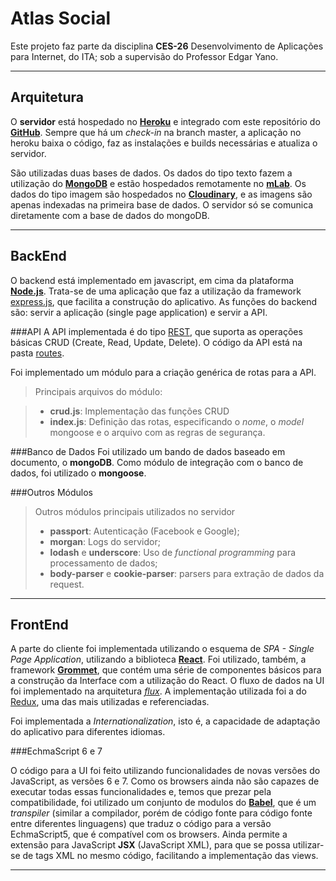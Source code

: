 Atlas Social
===================

Este projeto faz parte da disciplina **CES-26** Desenvolvimento de Aplicações para Internet, do ITA; sob a supervisão do Professor Edgar Yano.

----------

Arquitetura
-------------

O **servidor** está hospedado no [**Heroku**](https://dashboard.heroku.com/) e integrado com este repositório do [**GitHub**](https://github.com/caiquelira/atlassocial). Sempre que há um *check-in* na branch master, a aplicação no heroku baixa o código, faz as instalações e builds necessárias e atualiza o servidor.

São utilizadas duas bases de dados. Os dados do tipo texto fazem a utilização do [**MongoDB**](https://www.mongodb.com/) e estão hospedados remotamente no [**mLab**](https://mlab.com/). Os dados do tipo imagem são hospedados no [**Cloudinary**](http://cloudinary.com/), e as imagens são apenas indexadas na primeira base de dados. O servidor só se comunica diretamente com a base de dados do mongoDB.

---------------

BackEnd
-------------

O backend está implementado em javascript, em cima da plataforma [**Node.js**](https://nodejs.org/). Trata-se de uma aplicação que faz a utilização da framework [express.js](http://expressjs.com/), que facilita a construção do aplicativo. As funções do backend são: servir a aplicação (single page application) e servir a API.

###API
A API implementada é do tipo [REST](https://en.wikipedia.org/wiki/Representational_state_transfer), que suporta as operações básicas CRUD (Create, Read, Update, Delete). O código da API está na pasta [routes](https://github.com/caiquelira/atlassocial/tree/master/routes). 

Foi implementado um módulo para a criação genérica de rotas para a API.
> Principais arquivos do módulo:

> - **crud.js**: Implementação das funções CRUD
> - **index.js**: Definição das rotas, especificando o *nome*, o *model* mongoose e o arquivo com as regras de segurança. 


###Banco de Dados
Foi utilizado um bando de dados baseado em documento, o **mongoDB**. Como módulo de integração com o banco de dados, foi utilizado o **mongoose**.


###Outros Módulos
> Outros módulos principais utilizados no servidor
>  - **passport**: Autenticação (Facebook e Google);
> - **morgan**: Logs do servidor;
> - **lodash** e **underscore**: Uso de *functional programming* para processamento de dados;
> - **body-parser** e **cookie-parser**: parsers para extração de dados da request.



----------


FrontEnd
-------------------

A parte do cliente foi implementada utilizando o esquema de *SPA - Single Page Application*, utilizando a biblioteca [**React**](https://facebook.github.io/react/). Foi utilizado, também, a framework [**Grommet**](https://grommet.github.io/), que contém uma série de componentes básicos para a construção da Interface com a utilização do React. O fluxo de dados na UI foi implementado na arquitetura [*flux*](https://facebook.github.io/flux/). A implementação utilizada foi a do [Redux](http://redux.js.org/), uma das mais utilizadas e referenciadas.


Foi implementada a *Internationalization*, isto é, a capacidade de adaptação do aplicativo para diferentes idiomas.

###EchmaScript 6 e 7

O código para a UI foi feito utilizando funcionalidades de novas versões do JavaScript, as versões 6 e 7.
Como os browsers ainda não são capazes de executar todas essas funcionalidades e, temos que prezar pela compatibilidade, foi utilizado um conjunto de modulos do [**Babel**](https://babeljs.io/), que é um *transpiler* (similar a compilador, porém de código fonte para código fonte entre diferentes linguagens) que traduz o código para a versão EchmaScript5, que é compatível com os browsers. Ainda permite a extensão para JavaScript **JSX** (JavaScript XML), para que se possa utilizar-se de tags XML no mesmo código, facilitando a implementação das views.

----------

